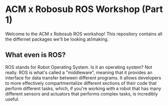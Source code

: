 # ACM x Robosub ROS Workshop (Part 1) 
Welcome to the ACM x Robosub ROS workshop! This repository contains all the differnet packages we'll be looking at/making. 

## What even is ROS? 
ROS stands for Robot Operating System. Is it an operating system? Not really. ROS is what's called a "middleware", meaning that it provides an interface for data transfer between different programs. It allows developers to more effectively compartmentalize different sections of their code that perform different tasks, which, if you're working with a robot that has many different sensors and actuators that performs complex tasks, is incredibly useful. 
